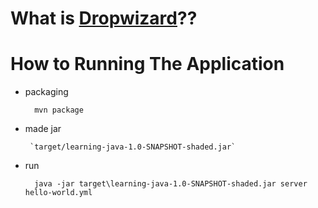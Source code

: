 # What is [Dropwizard](https://dropwizard.github.io/dropwizard/ "Dropwizard")??

# How to Running The Application

* packaging

        mvn package

* made jar

       `target/learning-java-1.0-SNAPSHOT-shaded.jar`

* run

        java -jar target\learning-java-1.0-SNAPSHOT-shaded.jar server hello-world.yml
